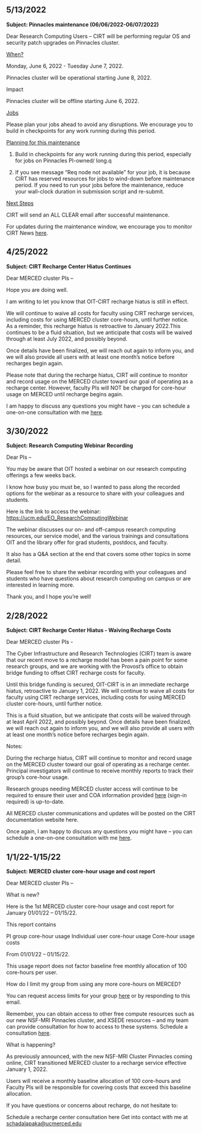## 5/13/2022

**Subject: Pinnacles maintenance (06/06/2022-06/07/2022)**

Dear Research Computing Users –
CIRT will be performing regular OS and security patch upgrades on Pinnacles cluster.

<ins>When?</ins>

Monday, June 6, 2022 - Tuesday June 7, 2022.

Pinnacles cluster will be operational starting June 8, 2022.

Impact

Pinnacles cluster will be offline starting June 6, 2022.

<ins>Jobs</ins>

Please plan your jobs ahead to avoid any disruptions. We encourage you to build in checkpoints for any work running during this period.

<ins>Planning for this maintenance</ins>

1. Build in checkpoints for any work running during this period, especially for jobs on Pinnacles PI-owned/ long.q

2. If you see message “Req node not available” for your job, it is because CIRT has reserved resources for jobs to wind-down before maintenance period. If you need to run your jobs before the maintenance, reduce your wall-clock duration in submission script and re-submit.

<ins>Next Steps</ins>

CIRT will send an ALL CLEAR email after successful maintenance.


For updates during the maintenance window, we encourage you to monitor CIRT News [here](news.md).



## 4/25/2022

**Subject: CIRT Recharge Center Hiatus Continues**

Dear MERCED cluster PIs –

Hope you are doing well.

I am writing to let you know that OIT-CIRT recharge hiatus is still in effect.

We will continue to waive all costs for faculty using CIRT recharge services, including costs for using MERCED cluster core-hours, until further notice. 
As a reminder, this recharge hiatus is retroactive to January 2022.This continues to be a fluid situation, but we anticipate that costs will be waived through at least July 2022, and possibly beyond. 

Once details have been finalized, we will reach out again to inform you, and we will also provide all users with at least one month’s notice before recharges begin again.

Please note that during the recharge hiatus, CIRT will continue to monitor and record usage on the MERCED cluster toward our goal of operating as a recharge center. 
However, faculty PIs will NOT be charged for core-hour usage on MERCED until recharge begins again.

I am happy to discuss any questions you might have – you can schedule a one-on-one consultation with me [here](https://arrangr.com/sarvani/rechargemeeting).


## 3/30/2022

**Subject: Research Computing Webinar Recording**

Dear PIs –

You may be aware that OIT hosted a webinar on our research computing offerings a few weeks back. 

I know how busy you must be, so I wanted to pass along the recorded options for the webinar as a resource to share with your colleagues and students. 

Here is the link to access the webinar: https://ucm.edu/EO_ResearchComputingWebinar

The webinar discusses our on- and off-campus research computing resources, our service model, and the various trainings and consultations OIT and the library offer for grad students, postdocs, and faculty. 

It also has a Q&A section at the end that covers some other topics in some detail.

Please feel free to share the webinar recording with your colleagues and students who have questions about research computing on campus or are interested in learning more.

Thank you, and I hope you’re well!



## 2/28/2022

**Subject: CIRT Recharge Center Hiatus - Waiving Recharge Costs**

Dear MERCED cluster PIs -

 

The Cyber Infrastructure and Research Technologies (CIRT) team is aware that our recent move to a recharge model has been a pain point for some research groups, and we are working with the Provost’s office to obtain bridge funding to offset CIRT recharge costs for faculty.

 

Until this bridge funding is secured, OIT-CIRT is in an immediate recharge hiatus, retroactive to January 1, 2022. We will continue to waive all costs for faculty using CIRT recharge services, including costs for using MERCED cluster core-hours, until further notice.

 

This is a fluid situation, but we anticipate that costs will be waived through at least April 2022, and possibly beyond. Once details have been finalized, we will reach out again to inform you, and we will also provide all users with at least one month’s notice before recharges begin again.

 

Notes:

 

During the recharge hiatus, CIRT will continue to monitor and record usage on the MERCED cluster toward our goal of operating as a recharge center. Principal investigators will continue to receive monthly reports to track their group’s core-hour usage.
 

Research groups needing MERCED cluster access will continue to be required to ensure their user and COA information provided [here](https://login.microsoftonline.com/f4dfe9a3-ca78-4998-b7a7-e6d0692eace6/oauth2/authorize?client_id=00000003-0000-0ff1-ce00-000000000000&response_mode=form_post&protectedtoken=true&response_type=code%20id_token&resource=00000003-0000-0ff1-ce00-000000000000&scope=openid&nonce=74817F0D7870D6EF7E4073B97706ED2FE1030003B869546F-842C588301A4BBE35FE1718729B638B64ED1A2007B1773EA306E78C1D1272E10&redirect_uri=https%3A%2F%2Fmerced-my.sharepoint.com%2F_forms%2Fdefault.aspx&state=OD0w&claims=%7B%22id_token%22%3A%7B%22xms_cc%22%3A%7B%22values%22%3A%5B%22CP1%22%5D%7D%7D%7D&wsucxt=1&cobrandid=11bd8083-87e0-41b5-bb78-0bc43c8a8e8a&client-request-id=1b3d25a0-800a-1000-9a79-2d73fe130045) (sign-in required) is up-to-date.
 

All MERCED cluster communications and updates will be posted on the CIRT documentation website here.
 

Once again, I am happy to discuss any questions you might have – you can schedule a one-on-one consultation with me [here](https://arrangr.com/sarvani/rechargemeeting).

 
## 1/1/22-1/15/22

**Subject: MERCED cluster core-hour usage and cost report**

Dear MERCED cluster PIs –


What is new?
 

Here is the 1st MERCED cluster core-hour usage and cost report for January 01/01/22 – 01/15/22.
 

This report contains

PI group core-hour usage
Individual user core-hour usage
Core-hour usage costs
 

From 01/01/22 – 01/15/22.
 

This usage report does not factor baseline free monthly allocation of 100 core-hours per user.
 

How do I limit my group from using any more core-hours on MERCED?
 

You can request access limits for your group [here](https://ucmerced.service-now.com/servicehub?id=public_kb_article&sys_id=3c3ee9ff1b67a0543a003112cd4bcb13&form_id=06da3f8edbfc08103c4d56f3ce9619f4) or by responding to this email.
 

Remember, you can obtain access to other free compute resources such as our new NSF-MRI Pinnacles cluster, and XSEDE resources – and my team can provide consultation for how to access to these systems. Schedule a consultation [here](https://ucmerced.service-now.com/servicehub?id=public_kb_article&sys_id=643ea9ff1b67a0543a003112cd4bcba3&form_id=280d8bb04f72f6006137d0af0310c7b0).
 

What is happening?

 

As previously announced, with the new NSF-MRI Cluster Pinnacles coming online, CIRT transitioned MERCED cluster to a recharge service effective January 1, 2022.

 

Users will receive a monthly baseline allocation of 100 core-hours and Faculty PIs will be responsible for covering costs that exceed this baseline allocation.

 

If you have questions or concerns about recharge, do not hesitate to:

Schedule a recharge center consultation here
Get into contact with me at schadalapaka@ucmerced.edu
